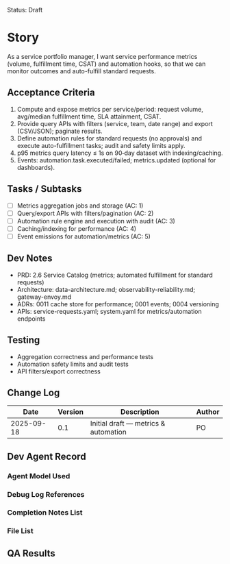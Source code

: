 Status: Draft

# Story
As a service portfolio manager,
I want service performance metrics (volume, fulfillment time, CSAT) and automation hooks,
so that we can monitor outcomes and auto-fulfill standard requests.

## Acceptance Criteria
1. Compute and expose metrics per service/period: request volume, avg/median fulfillment time, SLA attainment, CSAT.
2. Provide query APIs with filters (service, team, date range) and export (CSV/JSON); paginate results.
3. Define automation rules for standard requests (no approvals) and execute auto-fulfillment tasks; audit and safety limits apply.
4. p95 metrics query latency ≤ 1s on 90‑day dataset with indexing/caching.
5. Events: automation.task.executed/failed; metrics.updated (optional for dashboards).

## Tasks / Subtasks
- [ ] Metrics aggregation jobs and storage (AC: 1)
- [ ] Query/export APIs with filters/pagination (AC: 2)
- [ ] Automation rule engine and execution with audit (AC: 3)
- [ ] Caching/indexing for performance (AC: 4)
- [ ] Event emissions for automation/metrics (AC: 5)

## Dev Notes
- PRD: 2.6 Service Catalog (metrics; automated fulfillment for standard requests)
- Architecture: data-architecture.md; observability-reliability.md; gateway-envoy.md
- ADRs: 0011 cache store for performance; 0001 events; 0004 versioning
- APIs: service-requests.yaml; system.yaml for metrics/automation endpoints

## Testing
- Aggregation correctness and performance tests
- Automation safety limits and audit tests
- API filters/export correctness

## Change Log
| Date       | Version | Description                                  | Author |
|------------|---------|----------------------------------------------|--------|
| 2025-09-18 | 0.1     | Initial draft — metrics & automation         | PO     |

## Dev Agent Record

### Agent Model Used
<record at implementation time>

### Debug Log References
<links at implementation time>

### Completion Notes List
<notes at implementation time>

### File List
<files at implementation time>

## QA Results
<QA to fill>

